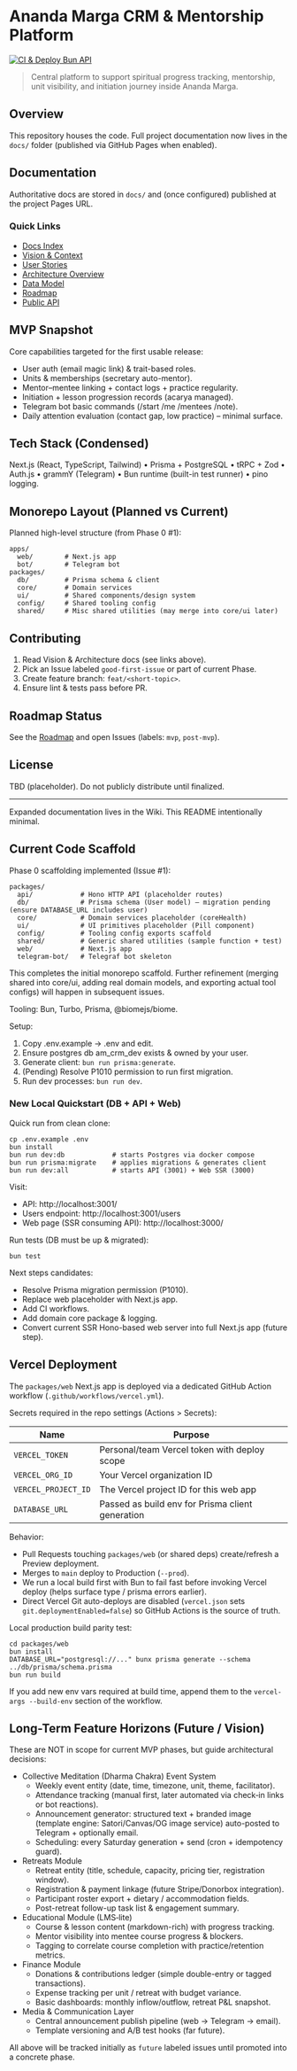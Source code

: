 # Ananda Marga CRM & Mentorship Platform

[![CI & Deploy Bun API](https://github.com/elumixor/am-crm/actions/workflows/ci.yml/badge.svg?branch=main)](https://github.com/elumixor/am-crm/actions/workflows/ci.yml)

> Central platform to support spiritual progress tracking, mentorship, unit visibility, and initiation journey inside Ananda Marga.

## Overview

This repository houses the code. Full project documentation now lives in the `docs/` folder (published via GitHub Pages when enabled).

## Documentation

Authoritative docs are stored in `docs/` and (once configured) published at the project Pages URL.

### Quick Links

- [Docs Index](https://elumixor.github.io/am-crm/index.html)
- [Vision & Context](https://elumixor.github.io/am-crm/project-vision.html)
- [User Stories](https://elumixor.github.io/am-crm/user-stories.html)
- [Architecture Overview](https://elumixor.github.io/am-crm/architecture.html)
- [Data Model](https://elumixor.github.io/am-crm/data-model.html)
- [Roadmap](https://elumixor.github.io/am-crm/roadmap.html)
- [Public API](https://elumixor.github.io/am-crm/api.html)

## MVP Snapshot

Core capabilities targeted for the first usable release:

- User auth (email magic link) & trait-based roles.
- Units & memberships (secretary auto-mentor).
- Mentor–mentee linking + contact logs + practice regularity.
- Initiation + lesson progression records (acarya managed).
- Telegram bot basic commands (/start /me /mentees /note).
- Daily attention evaluation (contact gap, low practice) – minimal surface.

## Tech Stack (Condensed)

Next.js (React, TypeScript, Tailwind) • Prisma + PostgreSQL • tRPC + Zod • Auth.js • grammY (Telegram) • Bun runtime (built-in test runner) • pino logging.

## Monorepo Layout (Planned vs Current)

Planned high-level structure (from Phase 0 #1):

```
apps/
  web/        # Next.js app
  bot/        # Telegram bot
packages/
  db/         # Prisma schema & client
  core/       # Domain services
  ui/         # Shared components/design system
  config/     # Shared tooling config
  shared/     # Misc shared utilities (may merge into core/ui later)
```

## Contributing

1. Read Vision & Architecture docs (see links above).
2. Pick an Issue labeled `good-first-issue` or part of current Phase.
3. Create feature branch: `feat/<short-topic>`.
4. Ensure lint & tests pass before PR.

## Roadmap Status

See the [Roadmap](https://elumixor.github.io/am-crm/roadmap.html) and open Issues (labels: `mvp`, `post-mvp`).

## License

TBD (placeholder). Do not publicly distribute until finalized.

---

Expanded documentation lives in the Wiki. This README intentionally minimal.

## Current Code Scaffold

Phase 0 scaffolding implemented (Issue #1):

```
packages/
  api/            # Hono HTTP API (placeholder routes)
  db/             # Prisma schema (User model) – migration pending (ensure DATABASE_URL includes user)
  core/           # Domain services placeholder (coreHealth)
  ui/             # UI primitives placeholder (Pill component)
  config/         # Tooling config exports scaffold
  shared/         # Generic shared utilities (sample function + test)
  web/            # Next.js app
  telegram-bot/   # Telegraf bot skeleton
```

This completes the initial monorepo scaffold. Further refinement (merging shared into core/ui, adding real domain models, and exporting actual tool configs) will happen in subsequent issues.

Tooling: Bun, Turbo, Prisma, @biomejs/biome.

Setup:

1. Copy .env.example -> .env and edit.
2. Ensure postgres db am_crm_dev exists & owned by your user.
3. Generate client: `bun run prisma:generate`.
4. (Pending) Resolve P1010 permission to run first migration.
5. Run dev processes: `bun run dev`.

### New Local Quickstart (DB + API + Web)

Quick run from clean clone:

```
cp .env.example .env
bun install
bun run dev:db            # starts Postgres via docker compose
bun run prisma:migrate    # applies migrations & generates client
bun run dev:all           # starts API (3001) + Web SSR (3000)
```

Visit:

- API: http://localhost:3001/
- Users endpoint: http://localhost:3001/users
- Web page (SSR consuming API): http://localhost:3000/

Run tests (DB must be up & migrated):

```
bun test
```

Next steps candidates:

- Resolve Prisma migration permission (P1010).
- Replace web placeholder with Next.js app.
- Add CI workflows.
- Add domain core package & logging.
- Convert current SSR Hono-based web server into full Next.js app (future step).

## Vercel Deployment

The `packages/web` Next.js app is deployed via a dedicated GitHub Action workflow (`.github/workflows/vercel.yml`).

Secrets required in the repo settings (Actions > Secrets):

| Name                | Purpose                                          |
| ------------------- | ------------------------------------------------ |
| `VERCEL_TOKEN`      | Personal/team Vercel token with deploy scope     |
| `VERCEL_ORG_ID`     | Your Vercel organization ID                      |
| `VERCEL_PROJECT_ID` | The Vercel project ID for this web app           |
| `DATABASE_URL`      | Passed as build env for Prisma client generation |

Behavior:

- Pull Requests touching `packages/web` (or shared deps) create/refresh a Preview deployment.
- Merges to `main` deploy to Production (`--prod`).
- We run a local build first with Bun to fail fast before invoking Vercel deploy (helps surface type / prisma errors earlier).
- Direct Vercel Git auto-deploys are disabled (`vercel.json` sets `git.deploymentEnabled=false`) so GitHub Actions is the source of truth.

Local production build parity test:

```
cd packages/web
bun install
DATABASE_URL="postgresql://..." bunx prisma generate --schema ../db/prisma/schema.prisma
bun run build
```

If you add new env vars required at build time, append them to the `vercel-args --build-env` section of the workflow.

## Long-Term Feature Horizons (Future / Vision)

These are NOT in scope for current MVP phases, but guide architectural decisions:

- Collective Meditation (Dharma Chakra) Event System
  - Weekly event entity (date, time, timezone, unit, theme, facilitator).
  - Attendance tracking (manual first, later automated via check‑in links or bot reactions).
  - Announcement generator: structured text + branded image (template engine: Satori/Canvas/OG image service) auto-posted to Telegram + optionally email.
  - Scheduling: every Saturday generation + send (cron + idempotency guard).
- Retreats Module
  - Retreat entity (title, schedule, capacity, pricing tier, registration window).
  - Registration & payment linkage (future Stripe/Donorbox integration).
  - Participant roster export + dietary / accommodation fields.
  - Post-retreat follow-up task list & engagement summary.
- Educational Module (LMS‑lite)
  - Course & lesson content (markdown-rich) with progress tracking.
  - Mentor visibility into mentee course progress & blockers.
  - Tagging to correlate course completion with practice/retention metrics.
- Finance Module
  - Donations & contributions ledger (simple double-entry or tagged transactions).
  - Expense tracking per unit / retreat with budget variance.
  - Basic dashboards: monthly inflow/outflow, retreat P&L snapshot.
- Media & Communication Layer
  - Central announcement publish pipeline (web -> Telegram -> email).
  - Template versioning and A/B test hooks (far future).

All above will be tracked initially as `future` labeled issues until promoted into a concrete phase.
